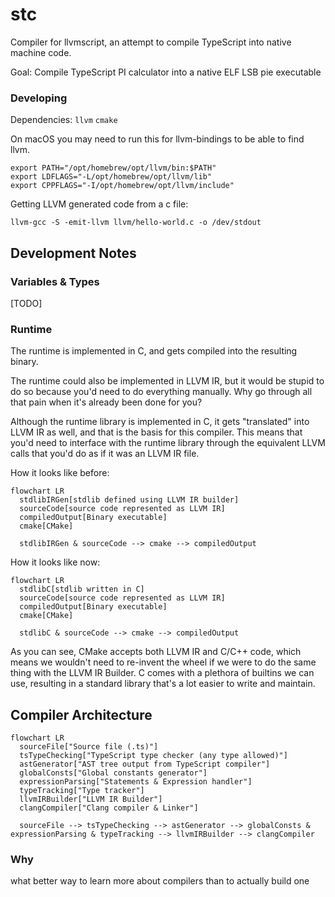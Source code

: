 # stc

Compiler for llvmscript, an attempt to compile TypeScript into native machine code.

Goal: Compile TypeScript PI calculator into a native ELF LSB pie executable

### Developing

Dependencies: `llvm` `cmake`

On macOS you may need to run this for llvm-bindings to be able to find llvm.

```shell
export PATH="/opt/homebrew/opt/llvm/bin:$PATH"
export LDFLAGS="-L/opt/homebrew/opt/llvm/lib"
export CPPFLAGS="-I/opt/homebrew/opt/llvm/include"
```

Getting LLVM generated code from a c file:

```
llvm-gcc -S -emit-llvm llvm/hello-world.c -o /dev/stdout
```

## Development Notes

### Variables & Types

[TODO]

### Runtime

The runtime is implemented in C, and gets compiled into the resulting binary.

The runtime could also be implemented in LLVM IR, but it would be stupid to do so because you'd need to do everything manually. Why go through all that pain when it's already been done for you?

Although the runtime library is implemented in C, it gets "translated" into LLVM IR as well, and that is the basis for this compiler. This means that you'd need to interface with the runtime library through the equivalent LLVM calls that you'd do as if it was an LLVM IR file.

How it looks like before:

```mermaid
flowchart LR
  stdlibIRGen[stdlib defined using LLVM IR builder]
  sourceCode[source code represented as LLVM IR]
  compiledOutput[Binary executable]
  cmake[CMake]
  
  stdlibIRGen & sourceCode --> cmake --> compiledOutput
```

How it looks like now:

```mermaid
flowchart LR
  stdlibC[stdlib written in C]
  sourceCode[source code represented as LLVM IR]
  compiledOutput[Binary executable]
  cmake[CMake]
  
  stdlibC & sourceCode --> cmake --> compiledOutput
```

As you can see, CMake accepts both LLVM IR and C/C++ code, which means we wouldn't need to re-invent the wheel if we were to do the same thing with the LLVM IR Builder. C comes with a plethora of builtins we can use, resulting in a standard library that's a lot easier to write and maintain.

## Compiler Architecture

```mermaid
flowchart LR
  sourceFile["Source file (.ts)"]
  tsTypeChecking["TypeScript type checker (any type allowed)"]
  astGenerator["AST tree output from TypeScript compiler"]
  globalConsts["Global constants generator"]
  expressionParsing["Statements & Expression handler"]
  typeTracking["Type tracker"]
  llvmIRBuilder["LLVM IR Builder"]
  clangCompiler["Clang compiler & Linker"]
  
  sourceFile --> tsTypeChecking --> astGenerator --> globalConsts & expressionParsing & typeTracking --> llvmIRBuilder --> clangCompiler
```

### Why

what better way to learn more about compilers than to actually build one
